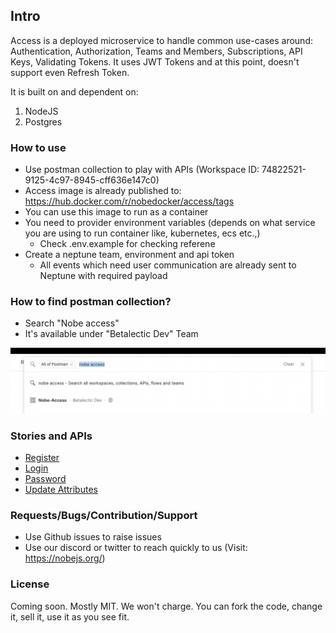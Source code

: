 ## Intro

Access is a deployed microservice to handle common use-cases around: Authentication, Authorization, Teams and Members, Subscriptions, API Keys, Validating Tokens. It uses JWT Tokens and at this point, doesn't support even Refresh Token.

It is built on and dependent on:

1. NodeJS
2. Postgres

### How to use

- Use postman collection to play with APIs (Workspace ID: 74822521-9125-4c97-8945-cff636e147c0)
- Access image is already published to: https://hub.docker.com/r/nobedocker/access/tags
- You can use this image to run as a container
- You need to provider environment variables (depends on what service you are using to run container like, kubernetes, ecs etc.,)
  - Check .env.example for checking referene
- Create a neptune team, environment and api token
  - All events which need user communication are already sent to Neptune with required payload

### How to find postman collection?

- Search "Nobe access"
- It's available under "Betalectic Dev" Team

![Postman Nobe Access](_docs/postman-nobe-access.png "Postman Nobe Access")

### Stories and APIs

- [Register](_docs/Register.md)
- [Login](_docs/Login.md)
- [Password](_docs/Password.md)
- [Update Attributes](_docs/Attributes.md)

### Requests/Bugs/Contribution/Support

- Use Github issues to raise issues
- Use our discord or twitter to reach quickly to us (Visit: https://nobejs.org/)

### License

Coming soon. Mostly MIT. We won't charge. You can fork the code, change it, sell it, use it as you see fit.
